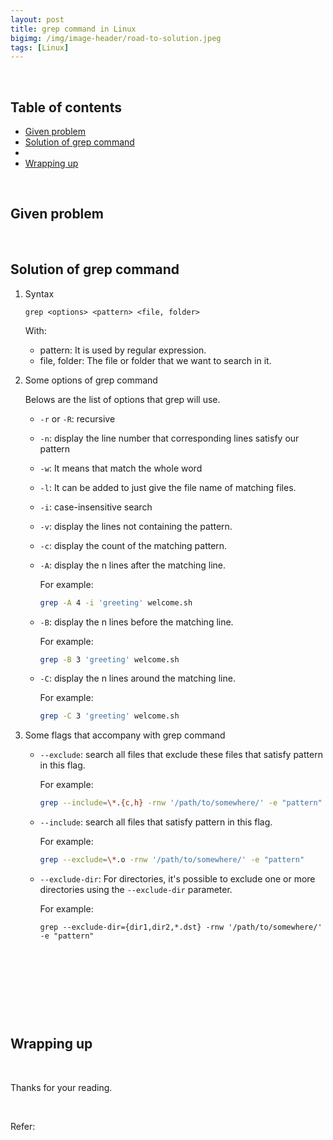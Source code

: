 ```yaml
---
layout: post
title: grep command in Linux
bigimg: /img/image-header/road-to-solution.jpeg
tags: [Linux]
---
```





<br>

## Table of contents
- [Given problem](#given-problem)
- [Solution of grep command](#solution-of-grep-command)
- []()
- [Wrapping up](#wrapping-up)


<br>

## Given problem





<br>

## Solution of grep command

1. Syntax

    ```
    grep <options> <pattern> <file, folder>
    ```

    With:
    - pattern: It is used by regular expression.
    - file, folder: The file or folder that we want to search in it.


2. Some options of grep command

    Belows are the list of options that grep will use.
    - ```-r``` or ```-R```: recursive
    - ```-n```: display the line number that corresponding lines satisfy our pattern
    - ```-w```: It means that match the whole word
    - ```-l```: It can be added to just give the file name of matching files.
    - ```-i```: case-insensitive search
    - ```-v```: display the lines not containing the pattern.
    - ```-c```: display the count of the matching pattern.
    - ```-A```: display the n lines after the matching line.

        For example:

        ```bash
        grep -A 4 -i 'greeting' welcome.sh
        ```

    - ```-B```: display the n lines before the matching line.

        For example:

        ```bash
        grep -B 3 'greeting' welcome.sh
        ```

    - ```-C```: display the n lines around the matching line.

        For example:

        ```bash
        grep -C 3 'greeting' welcome.sh
        ```


3. Some flags that accompany with grep command

    - ```--exclude```: search all files that exclude these files that satisfy pattern in this flag.

        For example:

        ```sh
        grep --include=\*.{c,h} -rnw '/path/to/somewhere/' -e "pattern"
        ```

    - ```--include```: search all files that satisfy pattern in this flag.

        For example:

        ```bash
        grep --exclude=\*.o -rnw '/path/to/somewhere/' -e "pattern"
        ```

    - ```--exclude-dir```: For directories, it's possible to exclude one or more directories using the ```--exclude-dir``` parameter.

        For example:

        ```
        grep --exclude-dir={dir1,dir2,*.dst} -rnw '/path/to/somewhere/' -e "pattern"
        ```

<br>

## 





<br>

## 





<br>

## Wrapping up





<br>

Thanks for your reading.

<br>

Refer:

[]()

[]()
